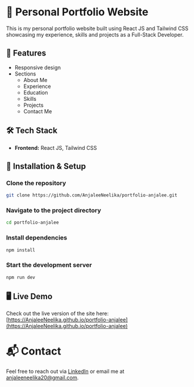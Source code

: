 # 🚀 Personal Portfolio Website

This is my personal portfolio website built using React JS and Tailwind CSS showcasing my experience, skills and projects as a Full-Stack Developer.


## 📌 Features

- Responsive design
- Sections
  * About Me
  * Experience
  * Education
  * Skills
  * Projects
  * Contact Me


## 🛠️ Tech Stack

- **Frontend:** React JS, Tailwind CSS


 ## 🚀 Installation & Setup

 ### Clone the repository
 ```bash
git clone https://github.com/AnjaleeNeelika/portfolio-anjalee.git
```

### Navigate to the project directory
```bash
cd portfolio-anjalee
```

### Install dependencies
```bash
npm install
```

### Start the development server
```bash
npm run dev
```


## 🖥️ Live Demo

Check out the live version of the site here: [https://AnjaleeNeelika.github.io/portfolio-anjalee](https://AnjaleeNeelika.github.io/portfolio-anjalee)


# 📬 Contact

Feel free to reach out via [LinkedIn](https://www.linkedin.com/in/anjalee99/) or email me at [anjaleeneelika20@gmail.com](anjaleeneelika20@gmail.com).

    
